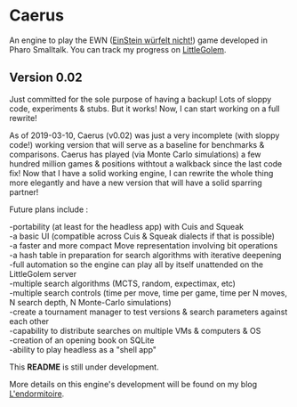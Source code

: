 # Caerus
 
An engine to play the EWN ([EinStein würfelt nicht!](https://en.wikipedia.org/wiki/EinStein_w%C3%BCrfelt_nicht!)) game developed in Pharo Smalltalk.  You can track my progress on [LittleGolem](https://www.littlegolem.net/jsp/info/player.jsp?plid=132193). 


## Version 0.02 

Just committed for the sole purpose of having a backup!  Lots of sloppy code, experiments & stubs.  But it works!  Now, I can start working on a full rewrite! 

As of 2019-03-10, Caerus (v0.02) was just a very incomplete (with sloppy code!) working version that will serve as a baseline for benchmarks & comparisons.  Caerus has played (via Monte Carlo simulations) a few hundred million games & positions withtout a walkback since the last code fix!  Now that I have a solid working engine, I can rewrite the whole thing more elegantly and have a new version that will have a solid sparring partner! 

Future plans include : 

-portability (at least for the headless app) with Cuis and Squeak   
-a basic UI (compatible across Cuis & Squeak dialects if that is possible)   
-a faster and more compact Move representation involving bit operations   
-a hash table in preparation for search algorithms with iterative deepening   
-full automation so the engine can play all by itself unattended on the LittleGolem server   
-multiple search algorithms (MCTS, random, expectimax, etc)   
-multiple search controls (time per move, time per game, time per N moves, N search depth, N Monte-Carlo simulations)   
-create a tournament manager to test versions & search parameters against each other   
-capability to distribute searches on multiple VMs & computers & OS   
-creation of an opening book on SQLite   
-ability to play headless as a "shell app"   

This **README** is still under development.  
   
More details on this engine's development will be found on my blog [L'endormitoire](http://www.endormitoire.wordpress.com).    